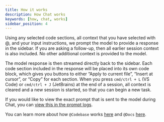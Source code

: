 ```yaml
---
title: How it works
description: How Chat works
keywords: [how, chat, works]
sidebar_position: 4
---
```


Using any selected code sections, all context that you have selected with @, and your input instructions, we prompt the model to provide a response in the sidebar. If you are asking a follow-up, then all earlier session context is also included. No other additional context is provided to the model.

The model response is then streamed directly back to the sidebar. Each code section included in the response will be placed into its own code block, which gives you buttons to either “Apply to current file”, “Insert at cursor”, or “Copy” for each section. When you press `cmd/ctrl + L` (VS Code) or `cmd/ctrl + J` (JetBrains) at the end of a session, all context is cleared and a new session is started, so that you can begin a new task.

If you would like to view the exact prompt that is sent to the model during Chat, you can [view this in the prompt logs](troubleshooting.md#llm-prompt-logs).

You can learn more about how `@Codebase` works [here](../customize/deep-dives/codebase.md) and `@Docs` [here](../customize/deep-dives/docs.md).

